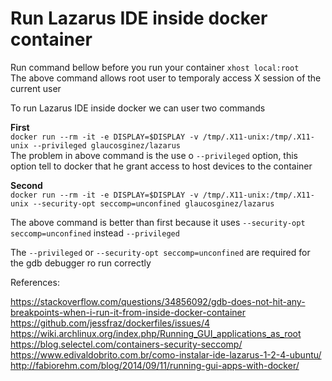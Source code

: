 # Run Lazarus IDE inside docker container
Run command bellow before you run your container
`xhost local:root`  
The above command allows root user to temporaly access X session of the current user

To run Lazarus IDE inside docker we can user two commands

**First**  
`docker run --rm -it -e DISPLAY=$DISPLAY -v /tmp/.X11-unix:/tmp/.X11-unix --privileged glaucosginez/lazarus`  
The problem in above command is the use o `--privileged` option, this option tell to docker that he grant access to host devices to the container

**Second**  
`docker run --rm -it -e DISPLAY=$DISPLAY -v /tmp/.X11-unix:/tmp/.X11-unix --security-opt seccomp=unconfined glaucosginez/lazarus`  

The above command is better than first because it uses `--security-opt seccomp=unconfined` instead `--privileged`

The `--privileged` or `--security-opt seccomp=unconfined` are required for the gdb debugger ro run correctly



References:

https://stackoverflow.com/questions/34856092/gdb-does-not-hit-any-breakpoints-when-i-run-it-from-inside-docker-container
https://github.com/jessfraz/dockerfiles/issues/4
https://wiki.archlinux.org/index.php/Running_GUI_applications_as_root
https://blog.selectel.com/containers-security-seccomp/
https://www.edivaldobrito.com.br/como-instalar-ide-lazarus-1-2-4-ubuntu/
http://fabiorehm.com/blog/2014/09/11/running-gui-apps-with-docker/